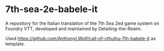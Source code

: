 # 7th-sea-2e-babele-it
A repository for the Italian translation of the 7th Sea 2ed game system on Foundry VTT, developed and maintained by Detailing-the-Realm. 

Used https://github.com/AnthonyLWolf/call-of-cthulhu-7th-babele-it as template.

